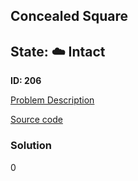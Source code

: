 ## Concealed Square

## State: :cloud: **Intact**

**ID: 206**

[Problem Description](https://projecteuler.net/problem=206)

[Source code](main.cpp)

### Solution
0